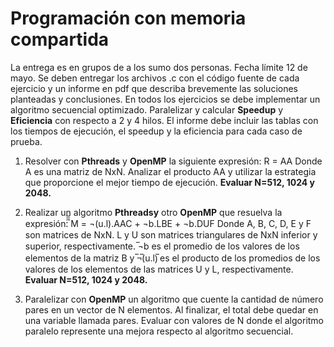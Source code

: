 
# Programación con memoria compartida
La entrega es en grupos de a los sumo dos personas.
Fecha límite 12 de mayo.
Se deben entregar los archivos .c con el código fuente de cada ejercicio y un
informe en pdf que describa brevemente las soluciones planteadas y conclusiones.
En todos los ejercicios se debe implementar un algoritmo secuencial optimizado.
Paralelizar y calcular **Speedup** y **Eficiencia** con respecto a 2 y 4 hilos.
El informe debe incluir las tablas con los tiempos de ejecución, el speedup y la
eficiencia para cada caso de prueba.

1. Resolver con **Pthreads** y **OpenMP** la siguiente expresión:
                                R = AA
  Donde A es una matriz de NxN. Analizar el producto AA y utilizar la estrategia
  que proporcione el mejor tiempo de ejecución.
  **Evaluar N=512, 1024 y 2048.**

2. Realizar un algoritmo **Pthreadsy** otro **OpenMP** que resuelva la expresión:̅̅̅
        M = ¬(u.l).AAC + ¬b.LBE + ¬b.DUF
  Donde A, B, C, D, E y F son matrices de NxN. L y U son matrices triangulares de
  NxN inferior y superior, respectivamente. ̅¬b es el promedio de los valores de
  los elementos de la matriz B y ̅¬̅(u.l)̅ es el producto de los promedios de los
  valores de los elementos de las matrices U y L, respectivamente.
  **Evaluar N=512, 1024 y 2048.**
3. Paralelizar con **OpenMP** un algoritmo que cuente la cantidad de número pares
  en un vector de N elementos. Al finalizar, el total debe quedar en una
  variable llamada pares.
  Evaluar con valores de N donde el algoritmo paralelo represente una mejora
  respecto al algoritmo secuencial.
